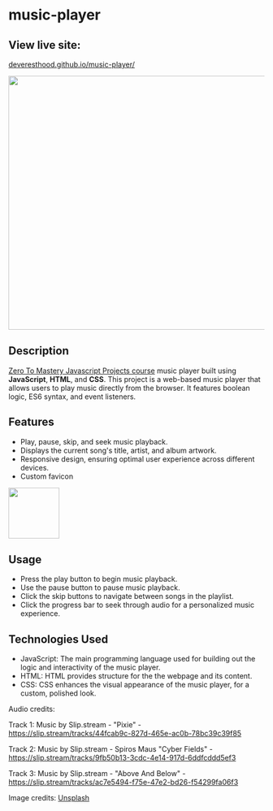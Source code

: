 # music-player

## View live site:
<p><a href="deveresthood.github.io/music-player/">deveresthood.github.io/music-player/</a></p>

<img src="https://github.com/deverestHood/music-player/assets/125313227/e3983703-565f-4e95-a34e-db725f5241a6" height="500" width="900">

## Description

<p><a href="https://zerotomastery.io/courses/javascript-projects/">Zero To Mastery Javascript Projects course</a> music player built using <b>JavaScript</b>, <b>HTML</b>, and <b>CSS</b>. This project is a web-based music player that allows users to play music directly from the browser. It features boolean logic, ES6 syntax, and event listeners.


## Features

- Play, pause, skip, and seek music playback.
- Displays the current song's title, artist, and album artwork.
- Responsive design, ensuring optimal user experience across different devices.
- Custom favicon
<img src="https://github.com/deverestHood/music-player/assets/125313227/7f064c4c-e871-4737-82b4-536f4b1fa637" height="100" width="100">

## Usage

- Press the play button to begin music playback.
- Use the pause button to pause music playback.
- Click the skip buttons to navigate between songs in the playlist.
- Click the progress bar to seek through audio for a personalized music experience.


## Technologies Used

- JavaScript: The main programming language used for building out the logic and interactivity of the music player.
- HTML: HTML provides structure for the the webpage and its content.
- CSS: CSS enhances the visual appearance of the music player, for a custom, polished look.


Audio credits:

Track 1: Music by Slip.stream - "Pixie" - https://slip.stream/tracks/44fcab9c-827d-465e-ac0b-78bc39c39f85

Track 2: Music by Slip.stream - Spiros Maus "Cyber Fields" - https://slip.stream/tracks/9fb50b13-3cdc-4e14-917d-6ddfcddd5ef3

Track 3: Music by Slip.stream - "Above And Below" - https://slip.stream/tracks/ac7e5494-f75e-47e2-bd26-f54299fa06f3

Image credits:
<a href="https://unsplash.com/">Unsplash</a>


